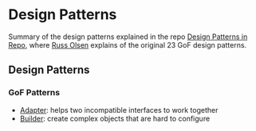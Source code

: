 # Design Patterns

Summary of the design patterns explained in the repo [Design Patterns in Repo](http://designpatternsinruby.com/), where [Russ Olsen](http://russolsen.com/) explains of the original 23 GoF design patterns. 
 
## Design Patterns  

### GoF Patterns  

* [Adapter](): helps two incompatible interfaces to work together
*  [Builder](): create complex objects that are hard to configure

 
 
 
  







